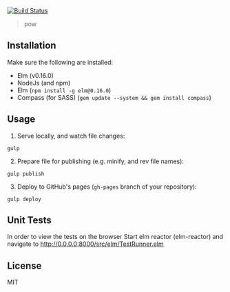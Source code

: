 [![Build Status](https://travis-ci.org/Gizra/pow.svg?branch=master)](https://travis-ci.org/Gizra/pow)

> pow

## Installation

Make sure the following are installed:

* Elm (v0.16.0)
* NodeJs (and npm)
* Elm (`npm install -g elm@0.16.0`)
* Compass (for SASS) (`gem update --system && gem install compass`)

## Usage

1. Serve locally, and watch file changes:

`gulp`

2. Prepare file for publishing (e.g. minify, and rev file names):

`gulp publish`

3. Deploy to GitHub's pages (`gh-pages` branch of your repository):

`gulp deploy`

## Unit Tests

In order to view the tests on the browser Start elm reactor (elm-reactor) and navigate to http://0.0.0.0:8000/src/elm/TestRunner.elm

## License

MIT
